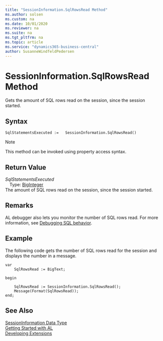 ```yaml
---
title: "SessionInformation.SqlRowsRead Method"
ms.author: solsen
ms.custom: na
ms.date: 10/01/2020
ms.reviewer: na
ms.suite: na
ms.tgt_pltfrm: na
ms.topic: article
ms.service: "dynamics365-business-central"
author: SusanneWindfeldPedersen
---
```

[//]: # (START>DO_NOT_EDIT)
[//]: # (IMPORTANT:Do not edit any of the content between here and the END>DO_NOT_EDIT.)
[//]: # (Any modifications should be made in the .xml files in the ModernDev repo.)
# SessionInformation.SqlRowsRead Method
Gets the amount of SQL rows read on the session, since the session started.


## Syntax
```
SqlStatementsExecuted :=   SessionInformation.SqlRowsRead()
```
> [!NOTE]  
> This method can be invoked using property access syntax.  


## Return Value
*SqlStatementsExecuted*  
&emsp;Type: [BigInteger](../biginteger/biginteger-data-type.md)  
The amount of SQL rows read on the session, since the session started.  


[//]: # (IMPORTANT: END>DO_NOT_EDIT)

## Remarks

AL debugger also lets you monitor the number of SQL rows read. For more information, see [Debugging SQL behavior](../../devenv-debugging.md#DebugSQL).

## Example

The following code gets the number of SQL rows read for the session and displays the number in a message.

```
var
    SqlRowsRead := BigText;

begin

    SqlRowsRead := SessionInformation.SqlRowsRead();
    Message(Format(SqlRowsRead));
end;
```

## See Also
[SessionInformation Data Type](sessioninformation-data-type.md)  
[Getting Started with AL](../../devenv-get-started.md)  
[Developing Extensions](../../devenv-dev-overview.md)  